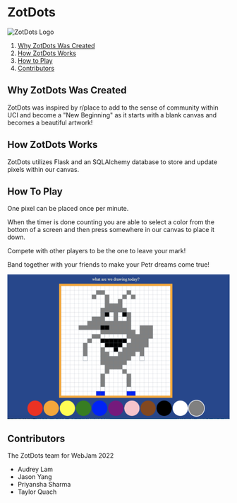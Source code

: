 # **ZotDots** #
![ZotDots Logo]("/static/images/ZotDotsLogo01.png")

1. [Why ZotDots Was Created](#why-zotdots-was-created)
2. [How ZotDots Works](#how-zotdots-works)
3. [How to Play](#how-to-play)
4. [Contributors](#contributors)


## Why ZotDots Was Created ##
ZotDots was inspired by r/place to add to the sense of community within UCI and become a "New Beginning" as it starts with a blank canvas and becomes a beautiful artwork!

## How ZotDots Works ##
ZotDots utilizes Flask and an SQLAlchemy database to store and update pixels within our canvas.


## How To Play ##
One pixel can be placed once per minute.

When the timer is done counting you are able to select a color from the bottom of a screen and then press somewhere in our canvas to place it down.

Compete with other players to be the one to leave your mark!

Band together with your friends to make your Petr dreams come true!

![Petr created in ZotDots](/static/images/ZotDotsPetr.png)

## Contributors ##

The ZotDots team for WebJam 2022
- Audrey Lam
- Jason Yang
- Priyansha Sharma
- Taylor Quach

